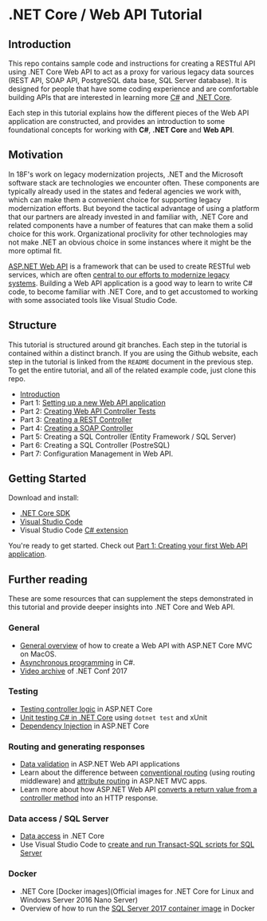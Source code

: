 # .NET Core / Web API Tutorial

## Introduction

This repo contains sample code and instructions for creating a RESTful API using .NET Core Web API to act as a proxy for various legacy data sources (REST API, SOAP API, PostgreSQL data base, SQL Server database). It is designed for people that have some coding experience and are comfortable building APIs that are interested in learning more [C#](https://docs.microsoft.com/en-us/dotnet/csharp/programming-guide/) and [.NET Core](https://docs.microsoft.com/en-us/dotnet/core/).

Each step in this tutorial explains how the different pieces of the Web API application are constructed, and provides an introduction to some foundational concepts for working with **C#**, **.NET Core** and **Web API**.

## Motivation

In 18F's work on legacy modernization projects, .NET and the Microsoft software stack are technologies we encounter often. These components are typically already used in the states and federal agencies we work with, which can make them a convenient choice for supporting legacy modernization efforts. But beyond the tactical advantage of using a platform that our partners are already invested in and familiar with, .NET Core and related components have a number of features that can make them a solid choice for this work. Organizational proclivity for other technologies may not make .NET an obvious choice in some instances where it might be the more optimal fit.

[ASP.NET Web API](https://www.asp.net/web-api) is a framework that can be used to create RESTful web services, which are often [central to our efforts to modernize legacy systems](https://18f.gsa.gov/2014/09/08/the-encasement-strategy-on-legacy-systems-and-the/). Building a Web API application is a good way to learn to write C# code, to become familiar with .NET Core, and to get accustomed to working with some associated tools like Visual Studio Code. 

## Structure

This tutorial is structured around git branches. Each step in the tutorial is contained within a distinct branch. If you are using the Github website, each step in the tutorial is linked from the `README` document in the previous step. To get the entire tutorial, and all of the related example code, just clone this repo. 

* [Introduction](https://github.com/mheadd/WebApiTutorial/tree/master)
* Part 1: [Setting up a new Web API application](https://github.com/mheadd/WebApiTutorial/tree/part-1)
* Part 2: [Creating Web API Controller Tests](https://github.com/mheadd/WebApiTutorial/tree/part-2)
* Part 3: [Creating a REST Controller](https://github.com/mheadd/WebApiTutorial/tree/part-3)
* Part 4: [Creating a SOAP Controller](https://github.com/mheadd/WebApiTutorial/tree/part-4)
* Part 5: Creating a SQL Controller (Entity Framework / SQL Server)
* Part 6: Creating a SQL Controller (PostreSQL)
* Part 7: Configuration Management in Web API.

## Getting Started

Download and install:

* [.NET Core SDK](https://www.microsoft.com/net/learn/get-started/macos)
* [Visual Studio Code](https://code.visualstudio.com/)
* Visual Studio Code [C# extension](https://marketplace.visualstudio.com/items?itemName=ms-vscode.csharp)

You're ready to get started. Check out [Part 1: Creating your first Web API application](../../tree/part-1).

## Further reading

These are some resources that can supplement the steps demonstrated in this tutorial and provide deeper insights into .NET Core and Web API.

### General
* [General overview](https://docs.microsoft.com/en-us/aspnet/core/tutorials/web-api-vsc) of how to create a Web API with ASP.NET Core MVC on MacOS.
* [Asynchronous programming](https://docs.microsoft.com/en-us/dotnet/csharp/async) in C#.
* [Video archive](https://channel9.msdn.com/Events/dotnetconf/2017) of .NET Conf 2017

### Testing
* [Testing controller logic](https://docs.microsoft.com/en-us/aspnet/core/mvc/controllers/testing) in ASP.NET Core
* [Unit testing C# in .NET Core](https://docs.microsoft.com/en-us/dotnet/core/testing/unit-testing-with-dotnet-test) using `dotnet test` and xUnit 
* [Dependency Injection](https://docs.microsoft.com/en-us/aspnet/core/fundamentals/dependency-injection) in ASP.NET Core

### Routing and generating responses
* [Data validation](https://docs.microsoft.com/en-us/aspnet/web-api/overview/formats-and-model-binding/model-validation-in-aspnet-web-api) in ASP.NET Web API applications
* Learn about the difference between [conventional routing](https://docs.microsoft.com/en-us/aspnet/core/mvc/controllers/routing) (using routing middleware) and [attribute routing](https://docs.microsoft.com/en-us/aspnet/core/mvc/controllers/routing#routing-mixed-ref-label) in ASP.NET MVC apps.
* Learn more about how ASP.NET Web API [converts a return value from a controller method](https://docs.microsoft.com/en-us/aspnet/web-api/overview/getting-started-with-aspnet-web-api/action-results) into an HTTP response.

### Data access / SQL Server
* [Data access](https://blogs.msdn.microsoft.com/dotnet/2016/11/09/net-core-data-access/) in .NET Core
* Use Visual Studio Code to [create and run Transact-SQL scripts for SQL Server](https://docs.microsoft.com/en-us/sql/linux/sql-server-linux-develop-use-vscode)

### Docker
* .NET Core [Docker images](Official images for .NET Core for Linux and Windows Server 2016 Nano Server)
* Overview of how to run the [SQL Server 2017 container image](https://docs.microsoft.com/en-us/sql/linux/quickstart-install-connect-docker) in Docker
